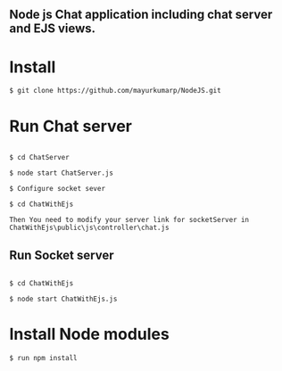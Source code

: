 ## Node js Chat application including chat server and EJS views.


# Install
```
$ git clone https://github.com/mayurkumarp/NodeJS.git
```


# Run Chat server
```

$ cd ChatServer

$ node start ChatServer.js

$ Configure socket sever

$ cd ChatWithEjs

Then You need to modify your server link for socketServer in ChatWithEjs\public\js\controller\chat.js

```

## Run Socket server
```

$ cd ChatWithEjs

$ node start ChatWithEjs.js

```

# Install Node modules
```
$ run npm install
```